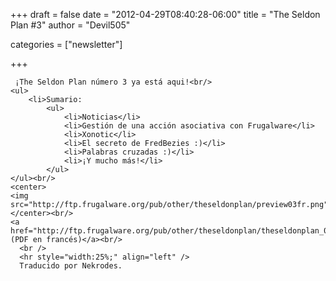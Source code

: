 
+++
draft = false
date = "2012-04-29T08:40:28-06:00"
title = "The Seldon Plan #3"
author = "Devil505"

categories = ["newsletter"]

+++

     ¡The Seldon Plan número 3 ya está aqui!<br/>
    <ul>
        <li>Sumario:
            <ul>
                <li>Noticias</li>
                <li>Gestión de una acción asociativa con Frugalware</li>
                <li>Xonotic</li>
                <li>El secreto de FredBezies :)</li>
                <li>Palabras cruzadas :)</li>
                <li>¡Y mucho más!</li>
            </ul>
    </ul><br/>
    <center>
    <img src="http://ftp.frugalware.org/pub/other/theseldonplan/preview03fr.png">
    </center><br/>
    <a href="http://ftp.frugalware.org/pub/other/theseldonplan/theseldonplan_03fr.pdf">Descargar (PDF en francés)</a><br/>
      <br />
      <hr style="width:25%;" align="left" />
      Traducido por Nekrodes.
